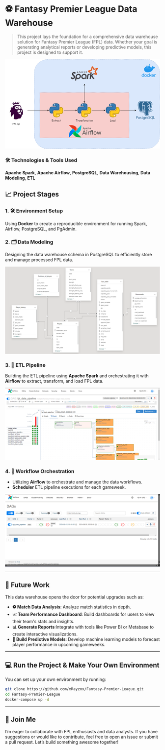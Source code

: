 # ⚽ Fantasy Premier League Data Warehouse

> This project lays the foundation for a comprehensive data warehouse solution for Fantasy Premier League (FPL) data. Whether your goal is generating analytical reports or developing predictive models, this project is designed to support it.

![ETL Process](./images/etl_process.png)

### 🛠️ Technologies & Tools Used
**Apache Spark**, **Apache Airflow**, **PostgreSQL**, **Data Warehousing**, **Data Modeling**, **ETL**

## 📈 Project Stages
### 1. 🛠️ Environment Setup
Using **Docker** to create a reproducible environment for running Spark, Airflow, PostgreSQL, and PgAdmin.

### 2. 🗂️ Data Modeling
Designing the data warehouse schema in PostgreSQL to efficiently store and manage processed FPL data.

![Data Modeling](./images/data%20modeling.png)

### 3. 🔄 ETL Pipeline
Building the ETL pipeline using **Apache Spark** and orchestrating it with **Airflow** to extract, transform, and load FPL data.

![ETL Pipeline](./images/airflow_dag.png)


### 4. 🧩 Workflow Orchestration
* Utilizing **Airflow** to orchestrate and manage the data workflows.
* **Scheduler** ETL pipeline executions for each gameweek.

![Triggers](./images/airflow.png)

---


## 🚀 Future Work

This data warehouse opens the door for potential upgrades such as:
- **⚽ Match Data Analysis**: Analyze match statistics in depth.
- **📈 Team Performance Dashboard**: Build dashboards for users to view their team's stats and insights.
- **📊 Generate Reports**:Integrate with tools like Power BI or Metabase to create interactive visualizations.
- **🤖 Build Predictive Models**: Develop machine learning models to forecast player performance in upcoming gameweeks.

---

## 💻 Run the Project & Make Your Own Environment

You can set up your own environment by running:
```bash
git clone https://github.com/xRayzox/Fantasy-Premier-League.git
cd Fantasy-Premier-League
docker-compose up -d
```
---
## 🤝 Join Me
I’m eager to collaborate with FPL enthusiasts and data analysts. If you have suggestions or would like to contribute, feel free to open an issue or submit a pull request. Let’s build something awesome together!
